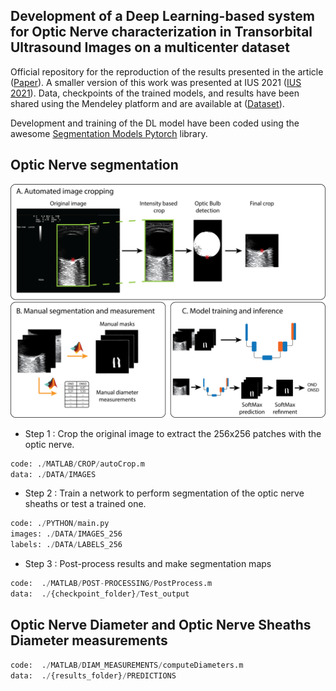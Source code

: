 ## Development of a Deep Learning-based system for Optic Nerve characterization in Transorbital Ultrasound Images on a multicenter dataset  

Official repository for the reproduction of the results presented in the article (<a href="https://doi.org/10.1016/j.ultrasmedbio.2023.05.011">Paper</a>). A smaller version of this work was presented at IUS 2021 (<a href="https://ieeexplore.ieee.org/document/9593827">IUS 2021</a>). Data, checkpoints of the trained models, and results have been shared using the Mendeley platform and are available at (<a href="https://data.mendeley.com/datasets/kw8gvp8m8x">Dataset</a>).

Development and training of the DL model have been coded using the awesome <a href="https://github.com/qubvel/segmentation_models.pytorch">Segmentation Models Pytorch</a> library.

## Optic Nerve segmentation
<img src="./readme_images/Figure-3.png" width="1000px"></img>

- Step 1 : Crop the original image to extract the 256x256 patches with the optic nerve.

```python
code: ./MATLAB/CROP/autoCrop.m 
data: ./DATA/IMAGES   
```

- Step 2 : Train a network to perform segmentation of the optic nerve sheaths or test a trained one.

```python
code: ./PYTHON/main.py
images: ./DATA/IMAGES_256 
labels: ./DATA/LABELS_256
```

- Step 3 : Post-process results and make segmentation maps

```python
code:  ./MATLAB/POST-PROCESSING/PostProcess.m 
data:  ./{checkpoint_folder}/Test_output
```

## Optic Nerve Diameter and Optic Nerve Sheaths Diameter measurements

```python
code:  ./MATLAB/DIAM_MEASUREMENTS/computeDiameters.m 
data:  ./{results_folder}/PREDICTIONS
```
